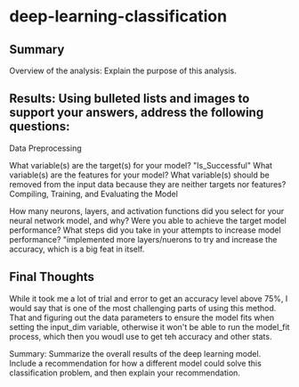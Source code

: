 # deep-learning-classification

## Summary

Overview of the analysis: Explain the purpose of this analysis.

## Results: Using bulleted lists and images to support your answers, address the following questions:

Data Preprocessing

What variable(s) are the target(s) for your model? "Is_Successful"
What variable(s) are the features for your model?
What variable(s) should be removed from the input data because they are neither targets nor features?
Compiling, Training, and Evaluating the Model

How many neurons, layers, and activation functions did you select for your neural network model, and why?
Were you able to achieve the target model performance?
What steps did you take in your attempts to increase model performance? "implemented more layers/nuerons to try and increase the accuracy, which is a big feat in itself.


## Final Thoughts
While it took me a lot of trial and error to get an accuracy level above 75%, I would say that is one of the most challenging parts of using this method. That and figuring out the data parameters to ensure the model fits when setting the input_dim variable, otherwise it won't be able to run the model_fit process, which then you woudl use to get teh accuracy and other stats.


Summary: Summarize the overall results of the deep learning model. Include a recommendation for how a different model could solve this classification problem, and then explain your recommendation.

